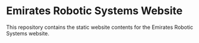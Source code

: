 # Emirates Robotic Systems Website

This repository contains the static website contents for the Emirates Robotic Systems website.
